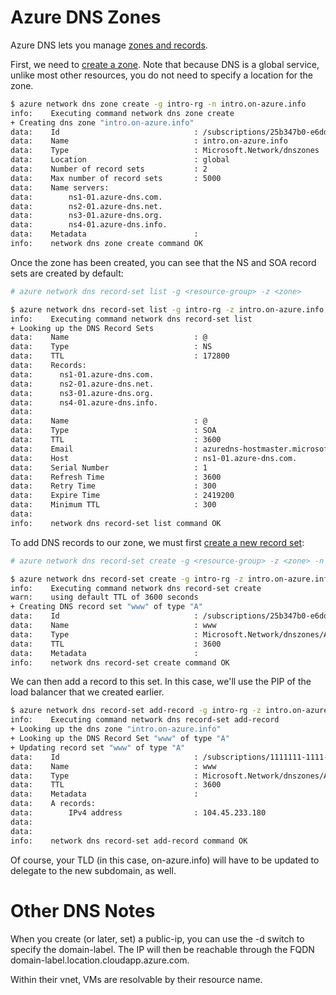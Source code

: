 Azure DNS Zones
===============
Azure DNS lets you manage [zones and records](https://docs.microsoft.com/en-us/azure/dns/dns-zones-records).

First, we need to [create a zone](https://docs.microsoft.com/en-us/azure/dns/dns-getstarted-create-dnszone-cli).  Note that because DNS is a global service, 
unlike most other resources, you do not need to specify a location for the zone.

```bash
$ azure network dns zone create -g intro-rg -n intro.on-azure.info
info:    Executing command network dns zone create
+ Creating dns zone "intro.on-azure.info"                                      
data:    Id                              : /subscriptions/25b347b0-e6dd-45c1-bb11-529e36438d8f/resourceGroups/intro-rg/providers/Microsoft.Network/dnszones/intro.on-azure.info
data:    Name                            : intro.on-azure.info
data:    Type                            : Microsoft.Network/dnszones
data:    Location                        : global
data:    Number of record sets           : 2
data:    Max number of record sets       : 5000
data:    Name servers:
data:        ns1-01.azure-dns.com.
data:        ns2-01.azure-dns.net.
data:        ns3-01.azure-dns.org.
data:        ns4-01.azure-dns.info.
data:    Metadata                        : 
info:    network dns zone create command OK
```

Once the zone has been created, you can see that the NS and SOA record sets
are created by default:

```bash
# azure network dns record-set list -g <resource-group> -z <zone>

$ azure network dns record-set list -g intro-rg -z intro.on-azure.info
info:    Executing command network dns record-set list
+ Looking up the DNS Record Sets                                               
data:    Name                            : @
data:    Type                            : NS
data:    TTL                             : 172800
data:    Records:
data:      ns1-01.azure-dns.com.
data:      ns2-01.azure-dns.net.
data:      ns3-01.azure-dns.org.
data:      ns4-01.azure-dns.info.
data:     
data:    Name                            : @
data:    Type                            : SOA
data:    TTL                             : 3600
data:    Email                           : azuredns-hostmaster.microsoft.com
data:    Host                            : ns1-01.azure-dns.com.
data:    Serial Number                   : 1
data:    Refresh Time                    : 3600
data:    Retry Time                      : 300
data:    Expire Time                     : 2419200
data:    Minimum TTL                     : 300
data:     
info:    network dns record-set list command OK
```

To add DNS records to our zone, we must first [create a new record set](https://docs.microsoft.com/en-us/azure/dns/dns-getstarted-create-recordset-cli):

```bash
# azure network dns record-set create -g <resource-group> -z <zone> -n <dns-name> -y <record-type>

$ azure network dns record-set create -g intro-rg -z intro.on-azure.info -n www -y A
info:    Executing command network dns record-set create
warn:    using default TTL of 3600 seconds
+ Creating DNS record set "www" of type "A"                                      
data:    Id                              : /subscriptions/25b347b0-e6dd-45c1-bb11-529e36438d8f/resourceGroups/intro-rg/providers/Microsoft.Network/dnszones/intro.on-azure.info/A/www
data:    Name                            : www
data:    Type                            : Microsoft.Network/dnszones/A
data:    TTL                             : 3600
data:    Metadata                        : 
info:    network dns record-set create command OK
```

We can then add a record to this set.  In this case, we'll use the PIP of 
the load balancer that we created earlier.

```bash
$ azure network dns record-set add-record -g intro-rg -z intro.on-azure.info -n www -y A -a 104.45.233.180
info:    Executing command network dns record-set add-record
+ Looking up the dns zone "intro.on-azure.info"                                
+ Looking up the DNS Record Set "www" of type "A"                              
+ Updating record set "www" of type "A"                                        
data:    Id                              : /subscriptions/1111111-1111-1111-1111-111111111111/resourceGroups/intro-rg/providers/Microsoft.Network/dnszones/intro.on-azure.info/A/*
data:    Name                            : www
data:    Type                            : Microsoft.Network/dnszones/A
data:    TTL                             : 3600
data:    Metadata                        : 
data:    A records:
data:        IPv4 address                : 104.45.233.180
data:     
data:     
info:    network dns record-set add-record command OK
```

Of course, your TLD (in this case, on-azure.info) will have to be updated to delegate to the new subdomain, as well.

Other DNS Notes
===============
When you create (or later, set) a public-ip, you can use the -d switch to
specify the domain-label.  The IP will then be reachable through the FQDN
domain-label.location.cloudapp.azure.com.

Within their vnet, VMs are resolvable by their resource name.
